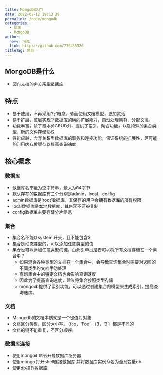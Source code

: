 ```yaml
---
title: MongoDB入门
date: 2022-02-12 19:13:39
permalink: /node/mongodb
categories: 
  - 后端
  - MongoDB
author: 
  name: 冯亮
  link: https://github.com/776488326
titleTag: 原创
---
```


## MongoDB是什么

- 面向文档的非关系型数据库

## 特点

- 易于使用，不再采用‘行’概念，转而使用文档模型，更加灵活    
- 易于扩展，底层实现了数据库的横向扩展能力，自动处理集群，分配文档。   
- 功能丰富，除了基本的CRUD外，提供了索引，聚合功能，以及特殊的集合类型，新的文件存储协议   
- 性能卓越，舍弃关系型数据库的事务和连接功能，保证系统的扩展性，尽可能的利用内存做缓存以提高查询速度  

## 核心概念

### 数据库

- 数据库名不能为空字符串，最大为64字节
- 默认存在的数据库有三个分别是admin，local，config
- admin数据库是‘root’数据库，其保存的用户会拥有数据库的所有权限
- local数据库是本地数据库，其内容不可被复制
- config数据库主要存储分片信息

### 集合

- 集合名不能以system.开头，且不能包含$
- 集合是动态类型的，可以添加任意类型的值
- 集合也可以添加任意类型的键，由此引申出是否可以将所有文档存储在一个集合中？
  - 如果混合各种类型的文档在一个集合中，会导致查询集合时需要对返回的不同类型的文档手动处理
  - 查询集合中的特定文档也会影响查询速度
  - 因此为了提高查询速度，建议将集合按照类型存储
  - mongodb提供了索引功能，可以通过创建集合的模型来生成索引，提高查询速度。

### 文档

- Mongodb的文档本质就是一个键值对对象
- 文档区分类型，区分大小写。（foo，‘Foo’）（3，‘3’）都是不同的
- 文档的键不能重复，不区分顺序。

### 数据库连接

- 使用mongod 命令开启数据库服务器
- 使用mongo 打开shell连接数据库 并将数据库实例命名为全局变量db
- 使用db操作数据库
